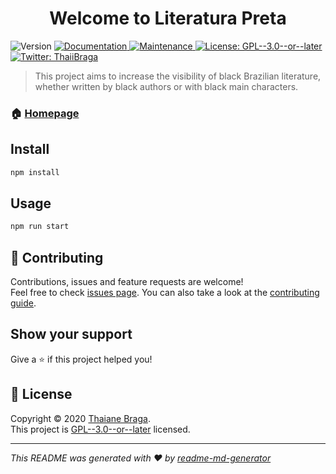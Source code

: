 <h1 align="center">Welcome to Literatura Preta </h1>
<p>
  <img alt="Version" src="https://img.shields.io/badge/version-1.0.0-blue.svg?cacheSeconds=2592000" />
  <a href="https://github.com/Thaiane/literatura-preta#readme" target="_blank">
    <img alt="Documentation" src="https://img.shields.io/badge/documentation-yes-brightgreen.svg" />
  </a>
  <a href="https://github.com/Thaiane/literatura-preta/graphs/commit-activity" target="_blank">
    <img alt="Maintenance" src="https://img.shields.io/badge/Maintained%3F-yes-green.svg" />
  </a>
  <a href="https://github.com/Thaiane/literatura-preta/LICENSE" target="_blank">
    <img alt="License: GPL--3.0--or--later" src="https://img.shields.io/github/license/Thaiane/literatura-preta" />
  </a>
  <a href="https://twitter.com/ThaiiBraga" target="_blank">
    <img alt="Twitter: ThaiiBraga" src="https://img.shields.io/twitter/follow/ThaiiBraga.svg?style=social" />
  </a>
</p>

> This project aims to increase the visibility of black Brazilian literature, whether written by black authors or with black main characters.

### 🏠 [Homepage](https://github.com/Thaiane/literatura-preta#readme)

## Install

```sh
npm install
```

## Usage

```sh
npm run start
```

## 🤝 Contributing

Contributions, issues and feature requests are welcome!<br />Feel free to check [issues page](https://github.com/Thaiane/literatura-preta/issues). You can also take a look at the [contributing guide](https://github.com/Thaiane/literatura-preta/blob/master/CONTRIBUTING.md).

## Show your support

Give a ⭐️ if this project helped you!

## 📝 License

Copyright © 2020 [Thaiane Braga](https://github.com/Thaiane).<br />
This project is [GPL--3.0--or--later](https://github.com/Thaiane/literatura-preta/LICENSE) licensed.

***
_This README was generated with ❤️ by [readme-md-generator](https://github.com/kefranabg/readme-md-generator)_